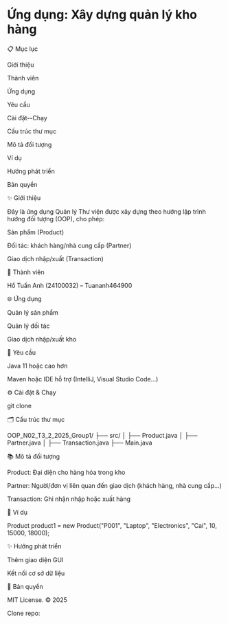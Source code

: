 # Ứng dụng: Xây dựng quản lý kho hàng


📋 Mục lục

Giới thiệu

Thành viên

Ứng dụng

Yêu cầu

Cài đặt--Chạy

Cấu trúc thư mục

Mô tả đối tượng

Ví dụ

Hướng phát triển

Bản quyền

✨ Giới thiệu

Đây là ứng dụng Quản lý Thư viện được xây dựng theo hướng lập trình hướng đối tượng (OOP), cho phép:

Sản phẩm (Product)

Đối tác: khách hàng/nhà cung cấp (Partner)

Giao dịch nhập/xuất (Transaction)

👥 Thành viên

Hồ Tuấn Anh (24100032) – Tuananh464900

🌐 Ứng dụng

Quản lý sản phẩm

Quản lý đối tác

Giao dịch nhập/xuất kho


📆 Yêu cầu

Java 11 hoặc cao hơn

Maven hoặc IDE hỗ trợ (IntelliJ, Visual Studio Code…)

⚙️ Cài đặt & Chạy

git clone 

🗂️ Cấu trúc thư mục

OOP_N02_T3_2_2025_Group1/ ├── src/ │ ├── Product.java │ ├── Partner.java │ ├── Transaction.java ├── Main.java

📚 Mô tả đối tượng

Product: Đại diện cho hàng hóa trong kho

Partner: Người/đơn vị liên quan đến giao dịch (khách hàng, nhà cung cấp…)

 Transaction: Ghi nhận nhập hoặc xuất hàng

📖 Ví dụ

Product product1 = new Product("P001", "Laptop", "Electronics", "Cai", 10, 15000, 18000);

✨ Hướng phát triển

Thêm giao diện GUI

Kết nối cơ sở dữ liệu

📄 Bản quyền

MIT License. © 2025

Clone repo:

